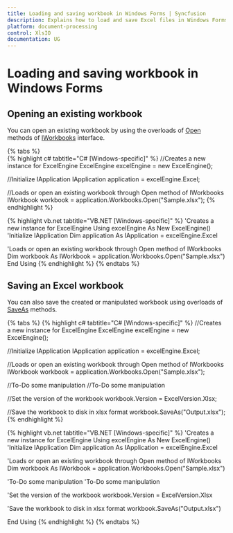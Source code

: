 ```yaml
---
title: Loading and saving workbook in Windows Forms | Syncfusion
description: Explains how to load and save Excel files in Windows Forms applications using Syncfusion XlsIO.
platform: document-processing
control: XlsIO
documentation: UG
---
```

# Loading and saving workbook in Windows Forms

## Opening an existing workbook

You can open an existing workbook by using the overloads of [Open](https://help.syncfusion.com/cr/file-formats/Syncfusion.XlsIO.IWorkbooks.html#Syncfusion_XlsIO_IWorkbooks_Open_System_String_) methods of [IWorkbooks](https://help.syncfusion.com/cr/file-formats/Syncfusion.XlsIO.IWorkbooks.html) interface.

{% tabs %}  
{% highlight c# tabtitle="C# [Windows-specific]" %}
//Creates a new instance for ExcelEngine
ExcelEngine excelEngine = new ExcelEngine();

//Initialize IApplication
IApplication application = excelEngine.Excel;

//Loads or open an existing workbook through Open method of IWorkbooks
IWorkbook workbook = application.Workbooks.Open("Sample.xlsx");
{% endhighlight %}

{% highlight vb.net tabtitle="VB.NET [Windows-specific]" %}
'Creates a new instance for ExcelEngine
Using excelEngine As New ExcelEngine()
'Initialize IApplication
Dim application As IApplication = excelEngine.Excel

'Loads or open an existing workbook through Open method of IWorkbooks
Dim workbook As IWorkbook = application.Workbooks.Open("Sample.xlsx")
End Using
{% endhighlight %}
{% endtabs %}

## Saving an Excel workbook

You can also save the created or manipulated workbook using overloads of [SaveAs](https://help.syncfusion.com/cr/file-formats/Syncfusion.XlsIO.IWorkbook.html#Syncfusion_XlsIO_IWorkbook_SaveAs_System_String_System_Web_HttpResponse_Syncfusion_XlsIO_ExcelDownloadType_Syncfusion_XlsIO_ExcelHttpContentType_) methods.

{% tabs %}
{% highlight c# tabtitle="C# [Windows-specific]" %}
//Creates a new instance for ExcelEngine
ExcelEngine excelEngine = new ExcelEngine();

//Initialize IApplication
IApplication application = excelEngine.Excel;

//Loads or open an existing workbook through Open method of IWorkbooks
IWorkbook workbook = application.Workbooks.Open("Sample.xlsx");

//To-Do some manipulation
//To-Do some manipulation

//Set the version of the workbook
workbook.Version = ExcelVersion.Xlsx;

//Save the workbook to disk in xlsx format
workbook.SaveAs("Output.xlsx");
{% endhighlight %}

{% highlight vb.net tabtitle="VB.NET [Windows-specific]" %}
'Creates a new instance for ExcelEngine
Using excelEngine As New ExcelEngine()
'Initialize IApplication
Dim application As IApplication = excelEngine.Excel

'Loads or open an existing workbook through Open method of IWorkbooks
Dim workbook As IWorkbook = application.Workbooks.Open("Sample.xlsx")

'To-Do some manipulation
'To-Do some manipulation

'Set the version of the workbook
workbook.Version = ExcelVersion.Xlsx

'Save the workbook to disk in xlsx format
workbook.SaveAs("Output.xlsx")

End Using
{% endhighlight %}
{% endtabs %}


